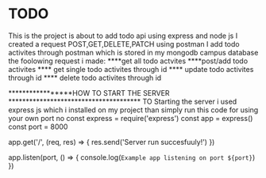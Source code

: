 # TODO
This is the project is about to add todo api using express and node js
I created a request POST,GET,DELETE,PATCH using postman
I add todo activites through postman which is  stored in my mongodb campus database
the foolowing request i made:
****get all todo actvites
****post/add todo activites
**** get single todo activites through id
**** update todo activites through id
**** delete todo activites through id


*****************HOW TO START THE SERVER **************************************
TO Starting the server i used express js which i installed on my project than 
simply run this code for using your own port no
const express = require('express')
const app = express()
const port = 8000

app.get('/', (req, res) => {
  res.send('Server run succesfuuly!')
})

app.listen(port, () => {
  console.log(`Example app listening on port ${port}`)
})
